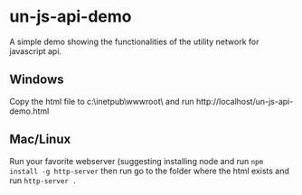 # un-js-api-demo
A simple demo showing the functionalities of the utility network for javascript api. 

## Windows
Copy the html file to c:\inetpub\wwwroot\ and run http://localhost/un-js-api-demo.html 

## Mac/Linux
Run your favorite webserver (suggesting installing node and run `npm install -g http-server` then run go to the folder where the html exists and run `http-server .`
